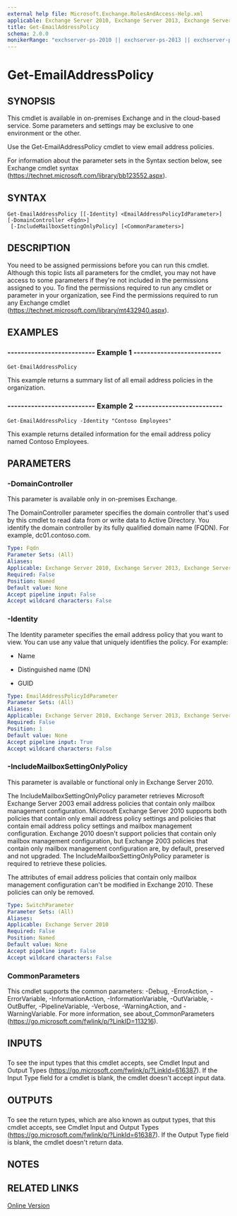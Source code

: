 ```yaml
---
external help file: Microsoft.Exchange.RolesAndAccess-Help.xml
applicable: Exchange Server 2010, Exchange Server 2013, Exchange Server 2016, Exchange Online
title: Get-EmailAddressPolicy
schema: 2.0.0
monikerRange: "exchserver-ps-2010 || exchserver-ps-2013 || exchserver-ps-2016 || exchonline-ps"
---
```


# Get-EmailAddressPolicy

## SYNOPSIS
This cmdlet is available in on-premises Exchange and in the cloud-based service. Some parameters and settings may be exclusive to one environment or the other.

Use the Get-EmailAddressPolicy cmdlet to view email address policies.

For information about the parameter sets in the Syntax section below, see Exchange cmdlet syntax (https://technet.microsoft.com/library/bb123552.aspx).

## SYNTAX

```
Get-EmailAddressPolicy [[-Identity] <EmailAddressPolicyIdParameter>] [-DomainController <Fqdn>]
 [-IncludeMailboxSettingOnlyPolicy] [<CommonParameters>]
```

## DESCRIPTION
You need to be assigned permissions before you can run this cmdlet. Although this topic lists all parameters for the cmdlet, you may not have access to some parameters if they're not included in the permissions assigned to you. To find the permissions required to run any cmdlet or parameter in your organization, see Find the permissions required to run any Exchange cmdlet (https://technet.microsoft.com/library/mt432940.aspx).

## EXAMPLES

### -------------------------- Example 1 --------------------------
```
Get-EmailAddressPolicy
```

This example returns a summary list of all email address policies in the organization.

### -------------------------- Example 2 --------------------------
```
Get-EmailAddressPolicy -Identity "Contoso Employees"
```

This example returns detailed information for the email address policy named Contoso Employees.

## PARAMETERS

### -DomainController
This parameter is available only in on-premises Exchange.

The DomainController parameter specifies the domain controller that's used by this cmdlet to read data from or write data to Active Directory. You identify the domain controller by its fully qualified domain name (FQDN). For example, dc01.contoso.com.

```yaml
Type: Fqdn
Parameter Sets: (All)
Aliases:
Applicable: Exchange Server 2010, Exchange Server 2013, Exchange Server 2016
Required: False
Position: Named
Default value: None
Accept pipeline input: False
Accept wildcard characters: False
```

### -Identity
The Identity parameter specifies the email address policy that you want to view. You can use any value that uniquely identifies the policy. For example:

- Name

- Distinguished name (DN)

- GUID

```yaml
Type: EmailAddressPolicyIdParameter
Parameter Sets: (All)
Aliases:
Applicable: Exchange Server 2010, Exchange Server 2013, Exchange Server 2016, Exchange Online
Required: False
Position: 1
Default value: None
Accept pipeline input: True
Accept wildcard characters: False
```

### -IncludeMailboxSettingOnlyPolicy
This parameter is available or functional only in Exchange Server 2010.

The IncludeMailboxSettingOnlyPolicy parameter retrieves Microsoft Exchange Server 2003 email address policies that contain only mailbox management configuration. Microsoft Exchange Server 2010 supports both policies that contain only email address policy settings and policies that contain email address policy settings and mailbox management configuration. Exchange 2010 doesn't support policies that contain only mailbox management configuration, but Exchange 2003 policies that contain only mailbox management configuration are, by default, preserved and not upgraded. The IncludeMailboxSettingOnlyPolicy parameter is required to retrieve these policies.

The attributes of email address policies that contain only mailbox management configuration can't be modified in Exchange 2010. These policies can only be removed.

```yaml
Type: SwitchParameter
Parameter Sets: (All)
Aliases:
Applicable: Exchange Server 2010
Required: False
Position: Named
Default value: None
Accept pipeline input: False
Accept wildcard characters: False
```

### CommonParameters
This cmdlet supports the common parameters: -Debug, -ErrorAction, -ErrorVariable, -InformationAction, -InformationVariable, -OutVariable, -OutBuffer, -PipelineVariable, -Verbose, -WarningAction, and -WarningVariable. For more information, see about_CommonParameters (https://go.microsoft.com/fwlink/p/?LinkID=113216).

## INPUTS

###  
To see the input types that this cmdlet accepts, see Cmdlet Input and Output Types (https://go.microsoft.com/fwlink/p/?LinkId=616387). If the Input Type field for a cmdlet is blank, the cmdlet doesn't accept input data.

## OUTPUTS

###  
To see the return types, which are also known as output types, that this cmdlet accepts, see Cmdlet Input and Output Types (https://go.microsoft.com/fwlink/p/?LinkId=616387). If the Output Type field is blank, the cmdlet doesn't return data.

## NOTES

## RELATED LINKS

[Online Version](https://technet.microsoft.com/library/ab3c08f2-31d7-4711-a1ec-6e7135c9fdfa.aspx)
